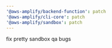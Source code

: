 ```yaml
---
'@aws-amplify/backend-function': patch
'@aws-amplify/cli-core': patch
'@aws-amplify/sandbox': patch
---
```


fix pretty sandbox qa bugs
